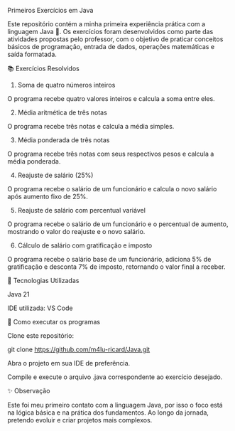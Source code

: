 Primeiros Exercícios em Java

Este repositório contém a minha primeira experiência prática com a linguagem Java 🎉.
Os exercícios foram desenvolvidos como parte das atividades propostas pelo professor, com o objetivo de praticar conceitos básicos de programação, entrada de dados, operações matemáticas e saída formatada.

📚 Exercícios Resolvidos

1. Soma de quatro números inteiros

  O programa recebe quatro valores inteiros e calcula a soma entre eles.

2. Média aritmética de três notas

  O programa recebe três notas e calcula a média simples.

3. Média ponderada de três notas

  O programa recebe três notas com seus respectivos pesos e calcula a média ponderada.

4. Reajuste de salário (25%)

  O programa recebe o salário de um funcionário e calcula o novo salário após aumento fixo de 25%.

5. Reajuste de salário com percentual variável

  O programa recebe o salário de um funcionário e o percentual de aumento, mostrando o valor do reajuste e o novo salário.

6. Cálculo de salário com gratificação e imposto

  O programa recebe o salário base de um funcionário, adiciona 5% de gratificação e desconta 7% de imposto, retornando o valor final a receber.

🚀 Tecnologias Utilizadas

Java 21

IDE utilizada: VS Code

📝 Como executar os programas

Clone este repositório:

git clone https://github.com/m4lu-ricard/Java.git

Abra o projeto em sua IDE de preferência.

Compile e execute o arquivo .java correspondente ao exercício desejado.

✨ Observação

Este foi meu primeiro contato com a linguagem Java, por isso o foco está na lógica básica e na prática dos fundamentos. Ao longo da jornada, pretendo evoluir e criar projetos mais complexos.

